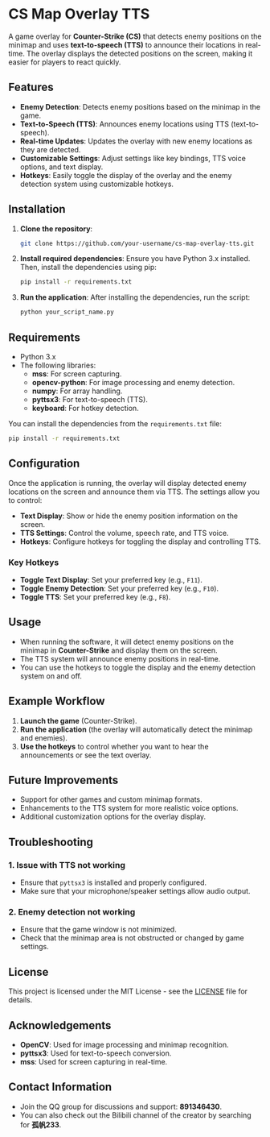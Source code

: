 # CS Map Overlay TTS

A game overlay for **Counter-Strike (CS)** that detects enemy positions on the minimap and uses **text-to-speech (TTS)** to announce their locations in real-time. The overlay displays the detected positions on the screen, making it easier for players to react quickly.

## Features
- **Enemy Detection**: Detects enemy positions based on the minimap in the game.
- **Text-to-Speech (TTS)**: Announces enemy locations using TTS (text-to-speech).
- **Real-time Updates**: Updates the overlay with new enemy locations as they are detected.
- **Customizable Settings**: Adjust settings like key bindings, TTS voice options, and text display.
- **Hotkeys**: Easily toggle the display of the overlay and the enemy detection system using customizable hotkeys.

## Installation

1. **Clone the repository**:
   ```bash
   git clone https://github.com/your-username/cs-map-overlay-tts.git
   ```

2. **Install required dependencies**:
   Ensure you have Python 3.x installed. Then, install the dependencies using pip:
   ```bash
   pip install -r requirements.txt
   ```

3. **Run the application**:
   After installing the dependencies, run the script:
   ```bash
   python your_script_name.py
   ```

## Requirements
- Python 3.x
- The following libraries:
  - **mss**: For screen capturing.
  - **opencv-python**: For image processing and enemy detection.
  - **numpy**: For array handling.
  - **pyttsx3**: For text-to-speech (TTS).
  - **keyboard**: For hotkey detection.

You can install the dependencies from the `requirements.txt` file:
```bash
pip install -r requirements.txt
```

## Configuration
Once the application is running, the overlay will display detected enemy locations on the screen and announce them via TTS. The settings allow you to control:

- **Text Display**: Show or hide the enemy position information on the screen.
- **TTS Settings**: Control the volume, speech rate, and TTS voice.
- **Hotkeys**: Configure hotkeys for toggling the display and controlling TTS.
  
### Key Hotkeys
- **Toggle Text Display**: Set your preferred key (e.g., `F11`).
- **Toggle Enemy Detection**: Set your preferred key (e.g., `F10`).
- **Toggle TTS**: Set your preferred key (e.g., `F8`).

## Usage
- When running the software, it will detect enemy positions on the minimap in **Counter-Strike** and display them on the screen.
- The TTS system will announce enemy positions in real-time.
- You can use the hotkeys to toggle the display and the enemy detection system on and off.

## Example Workflow
1. **Launch the game** (Counter-Strike).
2. **Run the application** (the overlay will automatically detect the minimap and enemies).
3. **Use the hotkeys** to control whether you want to hear the announcements or see the text overlay.

## Future Improvements
- Support for other games and custom minimap formats.
- Enhancements to the TTS system for more realistic voice options.
- Additional customization options for the overlay display.

## Troubleshooting

### 1. **Issue with TTS not working**
   - Ensure that `pyttsx3` is installed and properly configured.
   - Make sure that your microphone/speaker settings allow audio output.

### 2. **Enemy detection not working**
   - Ensure that the game window is not minimized.
   - Check that the minimap area is not obstructed or changed by game settings.

## License
This project is licensed under the MIT License - see the [LICENSE](LICENSE) file for details.

## Acknowledgements
- **OpenCV**: Used for image processing and minimap recognition.
- **pyttsx3**: Used for text-to-speech conversion.
- **mss**: Used for screen capturing in real-time.

## Contact Information
- Join the QQ group for discussions and support: **891346430**.
- You can also check out the Bilibili channel of the creator by searching for **孤帆233**.
